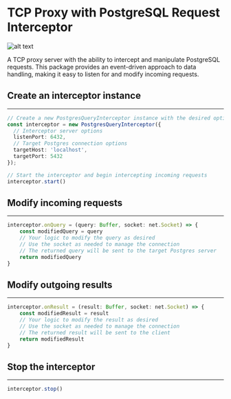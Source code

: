 # TCP Proxy with PostgreSQL Request Interceptor

![alt text](https://img.shields.io/github/actions/workflow/status/estebgonza/ts-pg-interceptor/tests.yml?branch=main&label=Build)

A TCP proxy server with the ability to intercept and manipulate PostgreSQL requests. This package provides an event-driven approach to data handling, making it easy to listen for and modify incoming requests.

## Create an interceptor instance

----------------

```ts
// Create a new PostgresQueryInterceptor instance with the desired options
const interceptor = new PostgresQueryInterceptor({
  // Interceptor server options
  listenPort: 6432,
  // Target Postgres connection options
  targetHost: 'localhost',
  targetPort: 5432
});

// Start the interceptor and begin intercepting incoming requests
interceptor.start()
```

## Modify incoming requests

----------------

```ts
interceptor.onQuery = (query: Buffer, socket: net.Socket) => {
    const modifiedQuery = query
    // Your logic to modify the query as desired
    // Use the socket as needed to manage the connection
    // The returned query will be sent to the target Postgres server
    return modifiedQuery
}
```

## Modify outgoing results

----------------

```ts
interceptor.onResult = (result: Buffer, socket: net.Socket) => {
    const modifiedResult = result
    // Your logic to modify the result as desired
    // Use the socket as needed to manage the connection
    // The returned result will be sent to the client
    return modifiedResult
}
```

## Stop the interceptor

----------------

```ts
interceptor.stop()
```
